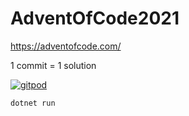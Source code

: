 # AdventOfCode2021

https://adventofcode.com/

1 commit = 1 solution

[![gitpod](https://img.shields.io/badge/Open%20in-Gitpod-C8597A.svg)](https://gitpod.io/#https://github.com/jcaillon/AdventOfCode2021)

```bash
dotnet run
```
